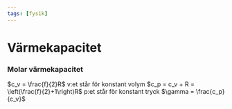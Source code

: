 ```yaml
---
tags: [fysik]
---
```

# Värmekapacitet
### Molar värmekapacitet
$c_v = \frac{f}{2}R$
v:et står för konstant volym
$c_p = c_v + R = \left(\frac{f}{2}+1\right)R$
p:et står för konstant tryck
$\gamma = \frac{c_p}{c_v}$